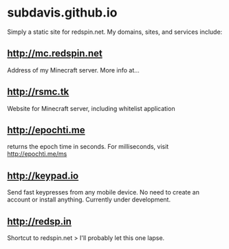 subdavis.github.io
==================

Simply a static site for redspin.net.
My domains, sites, and services include:

http://mc.redspin.net 
--------
Address of my Minecraft server.  More info at...

http://rsmc.tk
-----
Website for Minecraft server, including whitelist application

http://epochti.me
------
returns the epoch time in seconds.  For milliseconds, visit http://epochti.me/ms

http://keypad.io
------
Send fast keypresses from any mobile device.  No need to create an account or install anything.  Currently under development.

http://redsp.in
-----
Shortcut to redspin.net > I'll probably let this one lapse.
